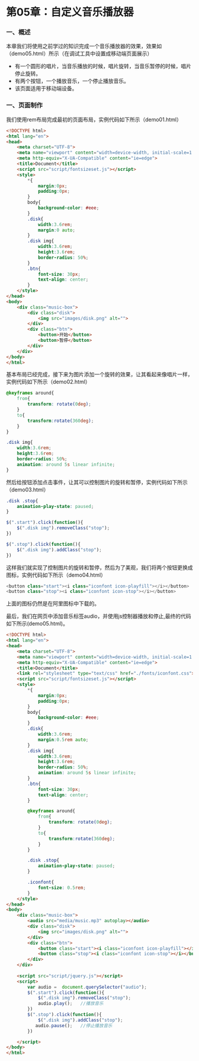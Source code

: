 # 第05章：自定义音乐播放器

### 一、概述

本章我们将使用之前学过的知识完成一个音乐播放器的效果，效果如（demo05.html）所示（在调试工具中设置成移动端页面展示）

* 有一个圆形的唱片，当音乐播放的时候，唱片旋转，当音乐暂停的时候，唱片停止旋转。
* 有两个按钮，一个播放音乐，一个停止播放音乐。
* 该页面适用于移动端设备。

### 一、页面制作

我们使用rem布局完成最初的页面布局，实例代码如下所示（demo01.html）

``` html
<!DOCTYPE html>
<html lang="en">
<head>
	<meta charset="UTF-8">
	<meta name="viewport" content="width=device-width, initial-scale=1.0">
	<meta http-equiv="X-UA-Compatible" content="ie=edge">
	<title>Document</title>
	<script src="script/fontsizeset.js"></script>
	<style>
		*{
			margin:0px;
			padding:0px;
		}
		body{
			background-color: #eee;
		}
		.disk{
			width:3.6rem;
			margin:0 auto;
		}
		.disk img{
			width:3.6rem;
			height:3.6rem;
			border-radius: 50%;
		}
		.btn{
			font-size: 30px;
			text-align: center;
		}
	</style>
</head>
<body>
	<div class="music-box">
		<div class="disk">
			<img src="images/disk.png" alt="">
		</div>
		<div class="btn">
			<button>开始</button>
			<button>暂停</button>
		</div>
	</div>
</body>
</html>
```

基本布局已经完成，接下来为图片添加一个旋转的效果，让其看起来像唱片一样，实例代码如下所示（demo02.html）

``` css
@keyframes around{
    from{
        transform: rotate(0deg);
    }
    to{
        transform:rotate(360deg);
    }
}

.disk img{
    width:3.6rem;
    height:3.6rem;
    border-radius: 50%;
    animation: around 5s linear infinite;
}
```

然后给按钮添加点击事件，让其可以控制图片的旋转和暂停，实例代码如下所示（demo03.html）

``` css
.disk .stop{
    animation-play-state: paused;
}
```

``` js
$(".start").click(function(){
    $(".disk img").removeClass("stop");
})

$(".stop").click(function(){
    $(".disk img").addClass("stop");
})
```

这样我们就实现了控制图片的旋转和暂停，然后为了美观，我们将两个按钮更换成图标，实例代码如下所示（demo04.html）

``` js
<button class="start"><i class="iconfont icon-playfill"></i></button>
<button class="stop"><i class="iconfont icon-stop"></i></button>
```

上面的图标仍然是在阿里图标中下载的。

最后，我们在网页中添加音乐标签audio，并使用js控制器播放和停止,最终的代码如下所示(demo05.html)。

``` html
<!DOCTYPE html>
<html lang="en">
<head>
	<meta charset="UTF-8">
	<meta name="viewport" content="width=device-width, initial-scale=1.0">
	<meta http-equiv="X-UA-Compatible" content="ie=edge">
    <title>Document</title>
    <link rel="stylesheet" type="text/css" href="./fonts/iconfont.css">
	<script src="script/fontsizeset.js"></script>
	<style>
		*{
			margin:0px;
			padding:0px;
		}
		body{
			background-color: #eee;
		}
		.disk{
			width:3.6rem;
			margin:0.5rem auto;
		}
		.disk img{
			width:3.6rem;
			height:3.6rem;
			border-radius: 50%;
            animation: around 5s linear infinite;
		}
		.btn{
			font-size: 30px;
			text-align: center;
		}

        @keyframes around{
            from{
                transform: rotate(0deg);
            }
            to{
                transform:rotate(360deg);
            }
        }

        .disk .stop{
            animation-play-state: paused;
        }

        .iconfont{
            font-size: 0.5rem;
        }
	</style>
</head>
<body>
	<div class="music-box">
        <audio src="media/music.mp3" autoplay></audio>
		<div class="disk">
			<img src="images/disk.png" alt="">
		</div>
		<div class="btn">
			<button class="start"><i class="iconfont icon-playfill"></i></button>
			<button class="stop"><i class="iconfont icon-stop"></i></button>
		</div>
    </div>
    
    <script src="script/jquery.js"></script>
    <script>
        var audio =  document.querySelector("audio");
        $(".start").click(function(){
            $(".disk img").removeClass("stop");
            audio.play();   //播放音乐
        })
        $(".stop").click(function(){
            $(".disk img").addClass("stop");
           audio.pause();   //停止播放音乐
        })

    </script>
</body>
</html>
```